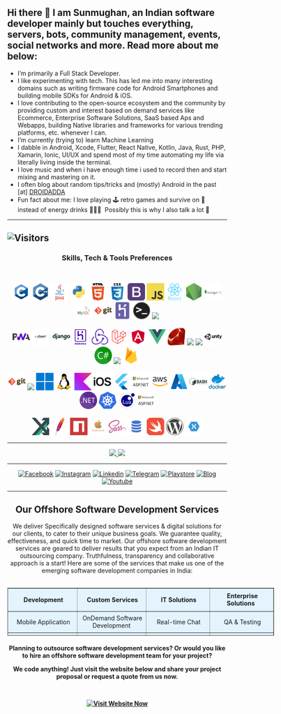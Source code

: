 <h2>Hi there 👋 I am Sunmughan, an Indian software developer mainly but touches everything, servers, bots, community management, events, social networks and more. Read more about me below:</h2>

- I’m primarily a Full Stack Developer. 
- I like experimenting with tech. This has led me into many interesting domains such as writing firmware code for Android Smartphones and building mobile SDKs for Android & iOS. 
- I love contributing to the open-source ecosystem and the community by providing custom and interest based on demand services like Ecommerce, Enterprise Software Solutions, SaaS based Aps and Webapps, building Native libraries and frameworks for various trending platforms, etc. whenever I can.
- I’m currently (trying to) learn Machine Learning
- I dabble in Android, Xcode, Flutter, React Native, Kotlin, Java, Rust, PHP, Xamarin, Ionic, UI/UX and spend most of my time automating my life via literally living inside the terminal.
- I love music and when i have enough time i used to record then and start mixing and mastering on it. 
- I often blog about random tips/tricks and (mostly) Android in the past [at] [DROIDADDA](https://dxadda.blogspot.com/)
- Fun fact about me: I love playing 🕹&nbsp;retro games and survive on 🍨 instead of energy drinks 🙇🏻‍♂️ &nbsp;Possibly this is why I also talk a lot 🤔

---
![Visitors](https://api.visitorbadge.io/api/visitors?path=sunmughan&label=Stalker&countColor=%23263759)
---

<p align="center">
  <div align="center"><h3>Skills, Tech & Tools Preferences</h3>
<br/>

<code><img height="40" src="https://raw.githubusercontent.com/github/explore/80688e429a7d4ef2fca1e82350fe8e3517d3494d/topics/c/c.png"></code> <code><img height="40" src="https://raw.githubusercontent.com/github/explore/80688e429a7d4ef2fca1e82350fe8e3517d3494d/topics/cpp/cpp.png"></code> <code><img height="40" src="https://raw.githubusercontent.com/devicons/devicon/master/icons/java/java-original-wordmark.svg"></code> <code><img height="40" src="https://raw.githubusercontent.com/github/explore/80688e429a7d4ef2fca1e82350fe8e3517d3494d/topics/python/python.png"></code> <code><img height="40" src="https://raw.githubusercontent.com/github/explore/80688e429a7d4ef2fca1e82350fe8e3517d3494d/topics/html/html.png"></code> <code><img height="40" src="https://raw.githubusercontent.com/github/explore/80688e429a7d4ef2fca1e82350fe8e3517d3494d/topics/css/css.png"></code> <code><img height="40" src="https://raw.githubusercontent.com/github/explore/80688e429a7d4ef2fca1e82350fe8e3517d3494d/topics/bootstrap/bootstrap.png"></code> <code><img height="40" src="https://raw.githubusercontent.com/github/explore/80688e429a7d4ef2fca1e82350fe8e3517d3494d/topics/javascript/javascript.png"></code> <code><img height="40" src="https://raw.githubusercontent.com/devicons/devicon/master/icons/react/react-original-wordmark.svg"></code> <code><img height="40" src="https://raw.githubusercontent.com/github/explore/80688e429a7d4ef2fca1e82350fe8e3517d3494d/topics/nodejs/nodejs.png"></code> <code><img height="40" src="https://raw.githubusercontent.com/github/explore/80688e429a7d4ef2fca1e82350fe8e3517d3494d/topics/mongodb/mongodb.png"></code> <code><img height="40" src="https://raw.githubusercontent.com/github/explore/80688e429a7d4ef2fca1e82350fe8e3517d3494d/topics/mysql/mysql.png"></code> <code><img height="40" src="https://raw.githubusercontent.com/github/explore/80688e429a7d4ef2fca1e82350fe8e3517d3494d/topics/git/git.png"></code> <code><img height="40" src="https://raw.githubusercontent.com/devicons/devicon/master/icons/heroku/heroku-plain.svg"></code> <code><img height="40" src="https://raw.githubusercontent.com/github/explore/80688e429a7d4ef2fca1e82350fe8e3517d3494d/topics/terminal/terminal.png"></code> <code><img height="40" src="https://resources.jetbrains.com/storage/products/pycharm/img/meta/pycharm_logo_300x300.png"></code>
<br/>
<br/>
<code><img height="40" src="https://raw.githubusercontent.com/github/explore/80688e429a7d4ef2fca1e82350fe8e3517d3494d/topics/pwa/pwa.png"></code> <code><img height="40" src="https://raw.githubusercontent.com/github/explore/80688e429a7d4ef2fca1e82350fe8e3517d3494d/topics/jquery/jquery.png"></code> <code><img height="40" s rc="https://raw.githubusercontent.com/github/explore/80688e429a7d4ef2fca1e82350fe8e3517d3494d/topics/visual-studio-code/visual-studio-code.png"></code> <code><img height="40" src="https://raw.githubusercontent.com/github/explore/80688e429a7d4ef2fca1e82350fe8e3517d3494d/topics/django/django.png"></code> <code><img height="40" src="https://raw.githubusercontent.com/github/explore/cb661bc288627f05a5ac4187b00495fd8048c9fa/topics/heroku/heroku.png"></code> <code><img height="40" src="https://raw.githubusercontent.com/github/explore/80688e429a7d4ef2fca1e82350fe8e3517d3494d/topics/redux/redux.png"></code> <code><img height="40" src="https://raw.githubusercontent.com/github/explore/56a826d05cf762b2b50ecbe7d492a839b04f3fbf/topics/laravel/laravel.png"></code> <code><img height="40" src="https://raw.githubusercontent.com/github/explore/80688e429a7d4ef2fca1e82350fe8e3517d3494d/topics/angular/angular.png"></code> <code><img height="40" src="https://raw.githubusercontent.com/github/explore/80688e429a7d4ef2fca1e82350fe8e3517d3494d/topics/vue/vue.png"></code> <code><img height="40" src="https://raw.githubusercontent.com/github/explore/80688e429a7d4ef2fca1e82350fe8e3517d3494d/topics/ruby/ruby.png"></code> <code><img height="40" src="https://upload.wikimedia.org/wikipedia/commons/thumb/3/34/Android_Studio_icon.svg/512px-Android_Studio_icon.svg.png"></code> <code><img height="40" src="https://image.flaticon.com/icons/svg/2306/2306209.svg"></code> <code><img height="40" src="https://raw.githubusercontent.com/github/explore/80688e429a7d4ef2fca1e82350fe8e3517d3494d/topics/unity/unity.png"></code> <code><img height="40" src="https://raw.githubusercontent.com/github/explore/80688e429a7d4ef2fca1e82350fe8e3517d3494d/topics/csharp/csharp.png"></code> <code><img height="40" src="https://resources.jetbrains.com/storage/products/rider/img/meta/rider_logo_300x300.png"></code> <code><img height="40" src="https://raw.githubusercontent.com/github/explore/80688e429a7d4ef2fca1e82350fe8e3517d3494d/topics/firebase/firebase.png"></code>
<br/>
<br/>
<code><img height="40" src="https://raw.githubusercontent.com/github/explore/80688e429a7d4ef2fca1e82350fe8e3517d3494d/topics/git/git.png"></code> <code><img height="40" src="https://upload.wikimedia.org/wikipedia/commons/thumb/f/fb/Adobe_Illustrator_CC_icon.svg/616px-Adobe_Illustrator_CC_icon.svg.png"></code> <code><img height="40" src="https://raw.githubusercontent.com/github/explore/80688e429a7d4ef2fca1e82350fe8e3517d3494d/topics/windows/windows.png"></code> <code><img height="40" src="https://raw.githubusercontent.com/github/explore/80688e429a7d4ef2fca1e82350fe8e3517d3494d/topics/linux/linux.png"></code> <code><img height="40" src="https://raw.githubusercontent.com/github/explore/80688e429a7d4ef2fca1e82350fe8e3517d3494d/topics/kotlin/kotlin.png"></code> <code><img height="40" src="https://raw.githubusercontent.com/github/explore/80688e429a7d4ef2fca1e82350fe8e3517d3494d/topics/ios/ios.png"></code> <code><img height="40" src="https://raw.githubusercontent.com/github/explore/cebd63002168a05a6a642f309227eefeccd92950/topics/flutter/flutter.png"></code> <code><img height="40" src="https://raw.githubusercontent.com/github/explore/80688e429a7d4ef2fca1e82350fe8e3517d3494d/topics/aspnet/aspnet.png"></code> <code><img height="40" src="https://raw.githubusercontent.com/github/explore/fbceb94436312b6dacde68d122a5b9c7d11f9524/topics/aws/aws.png"></code> <code><img height="40" src="https://raw.githubusercontent.com/github/explore/80688e429a7d4ef2fca1e82350fe8e3517d3494d/topics/azure/azure.png"></code> <code><img height="40" src="https://raw.githubusercontent.com/github/explore/80688e429a7d4ef2fca1e82350fe8e3517d3494d/topics/bash/bash.png"></code> <code><img height="40" src="https://raw.githubusercontent.com/github/explore/80688e429a7d4ef2fca1e82350fe8e3517d3494d/topics/docker/docker.png"></code> <code><img height="40" src="https://raw.githubusercontent.com/github/explore/93d8a67084f94b2a444e510199a6e7622e5b09a3/topics/dotnet/dotnet.png"></code> <code><img height="40" src="https://raw.githubusercontent.com/github/explore/80688e429a7d4ef2fca1e82350fe8e3517d3494d/topics/kubernetes/kubernetes.png"></code> <code><img height="40" src="https://raw.githubusercontent.com/github/explore/80688e429a7d4ef2fca1e82350fe8e3517d3494d/topics/lua/lua.png"></code> <code><img height="40" src="https://raw.githubusercontent.com/github/explore/80688e429a7d4ef2fca1e82350fe8e3517d3494d/topics/aspnet/aspnet.png"></code>
<br/>
<br/>
<code><img height="40" src="https://raw.githubusercontent.com/github/explore/80688e429a7d4ef2fca1e82350fe8e3517d3494d/topics/mvvmcross/mvvmcross.png"></code> <code><img height="40" src="https://raw.githubusercontent.com/github/explore/80688e429a7d4ef2fca1e82350fe8e3517d3494d/topics/maven/maven.png"></code> <code><img height="40" src="https://raw.githubusercontent.com/github/explore/80688e429a7d4ef2fca1e82350fe8e3517d3494d/topics/npm/npm.png"></code> <code><img height="40" src="https://raw.githubusercontent.com/github/explore/80688e429a7d4ef2fca1e82350fe8e3517d3494d/topics/objective-c/objective-c.png"></code> <code><img height="40" src="https://raw.githubusercontent.com/github/explore/80688e429a7d4ef2fca1e82350fe8e3517d3494d/topics/sass/sass.png"></code> <code><img height="40" src="https://raw.githubusercontent.com/github/explore/80688e429a7d4ef2fca1e82350fe8e3517d3494d/topics/sql/sql.png"></code> <code><img height="40" src="https://raw.githubusercontent.com/github/explore/80688e429a7d4ef2fca1e82350fe8e3517d3494d/topics/swift/swift.png"></code> <code><img height="40" src="https://raw.githubusercontent.com/github/explore/80688e429a7d4ef2fca1e82350fe8e3517d3494d/topics/wordpress/wordpress.png"></code> <code><img height="40" src="https://raw.githubusercontent.com/github/explore/80688e429a7d4ef2fca1e82350fe8e3517d3494d/topics/xamarin/xamarin.png"></code></div></p>

---

<p align="center">
  <div align="center">
<a href="">
  <img height="180em" src="https://github-readme-stats.vercel.app/api?username=sunmughan&count_private=true&theme=default&show_icons=true" />
  <img height="180em" src="https://github-readme-stats.vercel.app/api/top-langs/?username=sunmughan&theme=buefy&layout=compact" />
</a>
</div>
</p>

---

<p align="center">
  <div align="center">

[![Facebook](https://img.shields.io/badge/facebook-%231877F2.svg?&style=for-the-badge&logo=facebook&logoColor=white)](https://www.facebook.com/sunmughan) [![Instagram](https://img.shields.io/badge/instagram-%23E4405F.svg?&style=for-the-badge&logo=instagram&logoColor=white)](https://www.instagram.com/sunmughan) [![Linkedin](https://img.shields.io/badge/linkedin-%230077B5.svg?&style=for-the-badge&logo=linkedin&logoColor=white)](https://in.linkedin.com/in/sunmughan) [![Telegram](https://img.shields.io/badge/telegram-D14836?color=2CA5E0&style=for-the-badge&logo=telegram&logoColor=white)](https://t.me/sunmughan) [![Playstore](https://img.shields.io/badge/Google%20Play-414141?logo=google-play&logoColor=white&style=for-the-badge)](https://play.google.com/store/apps/dev?id=7531084747324353001) [![Blog](https://img.shields.io/badge/blogger-%23FF5722.svg?&style=for-the-badge&logo=blogger&logoColor=white)](https://dxadda.blogspot.com) [![Youtube](https://img.shields.io/badge/youtube-%23FF0000.svg?&style=for-the-badge&logo=youtube&logoColor=white)](https://www.youtube.com/sunmughanswamy)

</div>
</p>

---

<p align="center">
<div align="center"><h2>Our Offshore Software Development Services</h2>
We deliver Specifically designed software services & digital solutions for our clients, to cater to their unique business goals. We guarantee quality, effectiveness, and quick time to market. Our offshore software development services are geared to deliver results that you expect from an Indian IT outsourcing company. Truthfulness, transparency and collaborative approach is a start! Here are some of the services that make us one of the emerging software development companies in India:<br/>
<br/>
<table style="height: 110px; width: 612px; border-color: #949494; background-color: #e3f4ff; margin-left: auto; margin-right: auto;" border="1" cellspacing="3" cellpadding="5">
<tbody>
<tr style="height: 46.8px;">
<td style="width: 157.6px; height: 46.8px; text-align: center;">&nbsp;<strong>Development</strong></td>
<td style="width: 158.4px; height: 46.8px; text-align: center;">&nbsp;<strong>Custom Services</strong></td>
<td style="width: 148.8px; height: 46.8px; text-align: center;">&nbsp;<strong>IT Solutions</strong></td>
<td style="width: 146.4px; height: 46.8px; text-align: center;">&nbsp;<strong>Enterprise Solutions&nbsp;</strong></td>
</tr>
<tr style="height: 42px;">
<td style="width: 157.6px; height: 42px; text-align: center;">&nbsp;Mobile Application</td>
<td style="width: 158.4px; height: 42px; text-align: center;">&nbsp;OnDemand Software Development</td>
<td style="width: 148.8px; height: 42px; text-align: center;">&nbsp;Real-time Chat</td>
<td style="width: 146.4px; height: 42px; text-align: center;">&nbsp;QA &amp; Testing</td>
</tr>
<tr style="height: 42px;">
<td style="width: 157.6px; height: 42px; text-align: center;">&nbsp;Web Application</td>
<td style="width: 158.4px; height: 42px; text-align: center;">&nbsp;Software Product Development</td>
<td style="width: 148.8px; height: 42px; text-align: center;">&nbsp;Computer Vision</td>
<td style="width: 146.4px; height: 42px; text-align: center;">&nbsp;Interactive Email</td>
</tr>
<tr style="height: 39px;">
<td style="width: 157.6px; height: 39px; text-align: center;">&nbsp;Software Development</td>
<td style="width: 158.4px; height: 39px; text-align: center;">&nbsp;Managed Services</td>
<td style="width: 148.8px; height: 39px; text-align: center;">&nbsp;Internet of Things</td>
<td style="width: 146.4px; height: 39px; text-align: center;">&nbsp;DevOps &amp; CI/CD</td>
</tr>
<tr style="height: 35px;">
<td style="width: 157.6px; height: 35px; text-align: center;">&nbsp;Cloud Application</td>
<td style="width: 158.4px; height: 35px; text-align: center;">&nbsp;Software Outsourcing</td>
<td style="width: 148.8px; height: 35px; text-align: center;">&nbsp;Big Data</td>
<td style="width: 146.4px; height: 35px; text-align: center;">&nbsp;Artificial Intelligence</td>
</tr>
</tbody>
</table>

<h4>Planning to outsource software development services? Or would you like to hire an offshore software development team for your project?</h4?
<br/>
<p>We code anything! Just visit the website below and share your project proposal or request a quote from us now.</p>
<br/>

[![Visit Website Now](https://img.shields.io/badge/Website-www.codeair.in-blue?style=for-the-badge&logo=appveyor)](https://codeair.in)

</div>
</p>
